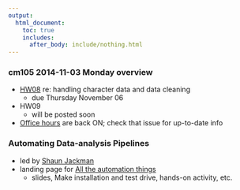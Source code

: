 ```yaml
---
output:
  html_document:
    toc: true
    includes:
      after_body: include/nothing.html
---
```


### cm105 2014-11-03 Monday overview

+ [HW08](hw08_data-cleaning.html) re: handling character data and data cleaning
    - due Thursday November 06
+ HW09
    - will be posted soon
+ [Office hours](https://github.com/STAT545-UBC/Discussion/issues/47) are back ON; check that issue for up-to-date info

### Automating Data-analysis Pipelines

+ led by [Shaun Jackman](http://sjackman.ca)
+ landing page for [All the automation things](automation00_index.html)
  - slides, Make installation and test drive, hands-on activity, etc.
